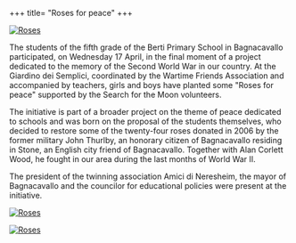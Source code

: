 +++
title= "Roses for peace"
+++

<a href="/images/files/rosepace_1.jpg" target=_blank><img src="/images/files/rosepace_1.jpg" title="Roses"></a>


The students of the fifth grade of the Berti Primary School in Bagnacavallo participated, on Wednesday 17 April, in the final moment of a project dedicated to the memory of the Second World War in our country. At the Giardino dei Semplici, coordinated by the Wartime Friends Association and accompanied by teachers, girls and boys have planted some "Roses for peace" supported by the Search for the Moon volunteers.

The initiative is part of a broader project on the theme of peace dedicated to schools and was born on the proposal of the students themselves, who decided to restore some of the twenty-four roses donated in 2006 by the former military John Thurlby, an honorary citizen of Bagnacavallo residing in Stone, an English city friend of Bagnacavallo. Together with Alan Corlett Wood, he fought in our area during the last months of World War II.

The president of the twinning association Amici di Neresheim, the mayor of Bagnacavallo and the councilor for educational policies were present at the initiative.

<a href="/images/files/rosepace_2.jpeg" target=_blank><img src="/images/files/rosepace_2.jpeg" title="Roses"></a>

<a href="/images/files/rosepace_3.jpeg" target=_blank><img src="/images/files/rosepace_2.jpeg" title="Roses"></a>
